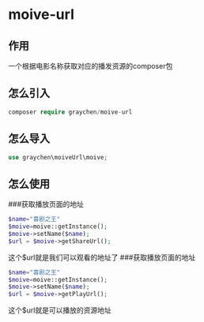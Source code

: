# moive-url
## 作用
一个根据电影名称获取对应的播发资源的composer包
## 怎么引入
``` php
composer require graychen/moive-url
```
## 怎么导入
```php
use graychen\moiveUrl\moive;
```
## 怎么使用
###获取播放页面的地址
``` php
$name="喜剧之王"
$moive=moive::getInstance();
$moive->setName($name);
$url = $moive->getShareUrl();
```
这个$url就是我们可以观看的地址了
###获取播放页面的地址
``` php
$name="喜剧之王"
$moive=moive::getInstance();
$moive->setName($name);
$url = $moive->getPlayUrl();
```
这个$url就是可以播放的资源地址
